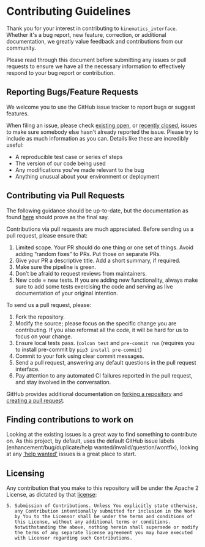 # Contributing Guidelines
Thank you for your interest in contributing to `kinematics_interface`.
Whether it's a bug report, new feature, correction, or additional
documentation, we greatly value feedback and contributions from our community.

Please read through this document before submitting any issues or pull requests to ensure we have all the necessary
information to effectively respond to your bug report or contribution.


## Reporting Bugs/Feature Requests
We welcome you to use the GitHub issue tracker to report bugs or suggest features.

When filing an issue, please check [existing open][issues], or [recently closed][closed-issues], issues to make sure
 somebody else hasn't already reported the issue.
Please try to include as much information as you can. Details like these are incredibly useful:

* A reproducible test case or series of steps
* The version of our code being used
* Any modifications you've made relevant to the bug
* Anything unusual about your environment or deployment


## Contributing via Pull Requests
The following guidance should be up-to-date, but the documentation as found [here](https://ros-controls.github.io/control.ros.org/contributing.html#pull-requests) should prove as the final say.

Contributions via pull requests are much appreciated.
Before sending us a pull request, please ensure that:

1. Limited scope. Your PR should do one thing or one set of things. Avoid adding “random fixes” to PRs. Put those on separate PRs.
2. Give your PR a descriptive title. Add a short summary, if required.
3. Make sure the pipeline is green.
4. Don’t be afraid to request reviews from maintainers.
5. New code = new tests. If you are adding new functionality, always make sure to add some tests exercising the code and serving as live documentation of your original intention.

To send us a pull request, please:

1. Fork the repository.
2. Modify the source; please focus on the specific change you are contributing.
  If you also reformat all the code, it will be hard for us to focus on your change.
3. Ensure local tests pass. (`colcon test` and `pre-commit run` (requires you to install pre-commit by `pip3 install pre-commit`)
4. Commit to your fork using clear commit messages.
5. Send a pull request, answering any default questions in the pull request interface.
6. Pay attention to any automated CI failures reported in the pull request, and stay involved in the conversation.

GitHub provides additional documentation on [forking a repository](https://help.github.com/articles/fork-a-repo/) and
[creating a pull request](https://help.github.com/articles/creating-a-pull-request/).


## Finding contributions to work on
Looking at the existing issues is a great way to find something to contribute on.
As this project, by default, uses the default GitHub issue labels
  (enhancement/bug/duplicate/help wanted/invalid/question/wontfix), looking at any ['help wanted'][help-wanted] issues
  is a great place to start.


## Licensing
Any contribution that you make to this repository will be under the Apache 2 License, as dictated by that [license]:

~~~
5. Submission of Contributions. Unless You explicitly state otherwise,
   any Contribution intentionally submitted for inclusion in the Work
   by You to the Licensor shall be under the terms and conditions of
   this License, without any additional terms or conditions.
   Notwithstanding the above, nothing herein shall supersede or modify
   the terms of any separate license agreement you may have executed
   with Licensor regarding such Contributions.
~~~

[issues]: https://github.com/ros-controls/kinematics_interface/issues
[closed-issues]: https://github.com/ros-controls/kinematics_interface/issues?utf8=%E2%9C%93&q=is%3Aissue%20is%3Aclosed%20
[help-wanted]: https://github.com/ros-controls/kinematics_interface/issues?q=is%3Aopen+is%3Aissue+label%3A%22help+wanted%22
[license]: http://www.apache.org/licenses/LICENSE-2.0.html
